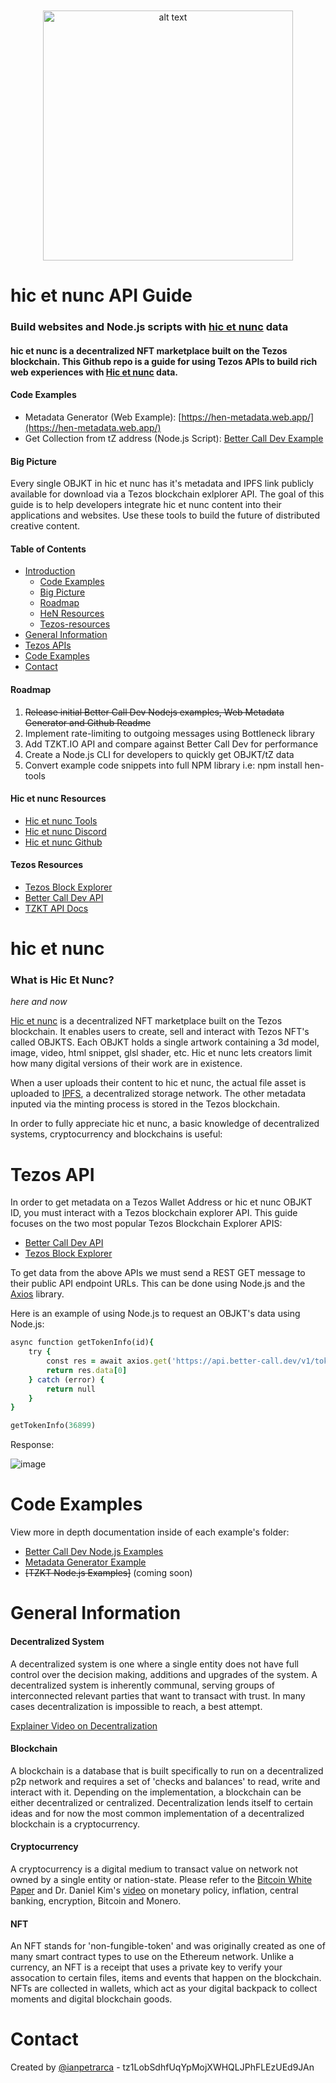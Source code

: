 <p style="margin-top:50px" align="center">
<img src="https://www.hicetnunc.xyz/og-image.jpg" alt="alt text" width="400">
</p>

# hic et nunc API Guide
### Build websites and Node.js scripts with [hic et nunc](hicetnunc.xyz/) data
#### hic et nunc is a decentralized NFT marketplace built on the Tezos blockchain. This Github repo is a guide for using Tezos APIs to build rich web experiences with [Hic et nunc](hicetnunc.xyz/) data.

#### Code Examples

- Metadata Generator (Web Example): [https://hen-metadata.web.app/](https://hen-metadata.web.app/)
- Get Collection from tZ address (Node.js Script): [Better Call Dev Example](/node-bcd)  

#### Big Picture

Every single OBJKT in hic et nunc has it's metadata and IPFS link publicly available for download via a Tezos blockchain exlplorer API. The goal of this guide is to help developers integrate hic et nunc content into their applications and websites. Use these tools to build the future of distributed creative content.
#### Table of Contents  
- [Introduction](#build-websites-and-nodejs-scripts-with-hic-et-nunc-data)  
    - [Code Examples](#code-examples)  
    - [Big Picture](#big-picture)  
    - [Roadmap](#roadmap)  
    - [HeN Resources](#hic-et-nunc-resources) 
    - [Tezos-resources](#tezos-resources) 
- [General Information](#general-information)  
- [Tezos APIs](#tezos-api)  
- [Code Examples](#code-examples)  
- [Contact](#contact)  

#### Roadmap

1) ~~Release initial Better Call Dev Nodejs examples, Web Metadata Generator and Github Readme~~
3) Implement rate-limiting to outgoing messages using Bottleneck library
4) Add TZKT.IO API and compare against Better Call Dev for performance
5) Create a Node.js CLI for developers to quickly get OBJKT/tZ data
6) Convert example code snippets into full NPM library i.e: npm install hen-tools

#### Hic et nunc Resources
- [Hic et nunc Tools](hicetnunc.tools/)
- [Hic et nunc Discord](https://discord.gg/g7VQt5pJ)
- [Hic et nunc Github](https://github.com/hicetnunc2000/)

#### Tezos Resources
- [Tezos Block Explorer](http://tzkt.io/)
- [Better Call Dev API](https://better-call.dev/)
- [TZKT API Docs](https://api.tzkt.io/)

# hic et nunc

### What is Hic Et Nunc?
*here and now* 

[Hic et nunc](hicetnunc.xyz/) is a decentralized NFT marketplace built on the Tezos blockchain. It enables users to create, sell and interact with Tezos NFT's called OBJKTS. Each OBJKT holds a single artwork containing a 3d model, image, video, html snippet, glsl shader, etc. Hic et nunc lets creators limit how many digital versions of their work are in existence.

When a user uploads their content to hic et nunc, the actual file asset is uploaded to [IPFS](https://ipfs.io/), a decentralized storage network. The other metadata inputed via the minting process is stored in the Tezos blockchain. 

In order to fully appreciate hic et nunc, a basic knowledge of decentralized systems, cryptocurrency and blockchains is useful:

# Tezos API

In order to get metadata on a Tezos Wallet Address or hic et nunc OBJKT ID, you must interact with a Tezos blockchain explorer API. This guide focuses on the two most popular Tezos Blockchain Explorer APIS:

- [Better Call Dev API](https://better-call.dev/)
- [Tezos Block Explorer](http://tzkt.io/)

To get data from the above APIs we must send a REST GET message to their public API endpoint URLs. This can be done using Node.js and the [Axios](https://www.npmjs.com/package/axios) library. 

Here is an example of using Node.js to request an OBJKT's data using Node.js:


```ruby
async function getTokenInfo(id){
    try {
        const res = await axios.get('https://api.better-call.dev/v1/tokens/mainnet/metadata?token_id=' + id.toString())
        return res.data[0]
    } catch (error) {
        return null
    }
}

getTokenInfo(36899)

```

Response:

 ![image](https://user-images.githubusercontent.com/1003196/118856635-2b452b00-b8a5-11eb-8b27-ecc433f65e45.png)





# Code Examples
View more in depth documentation inside of each example's folder:
 
- [Better Call Dev Node.js Examples](/node-bcd)  
- [Metadata Generator Example](/web)  
- ~~[TZKT Node.js Examples]~~ (coming soon)


# General Information


#### Decentralized System

A decentralized system is one where a single entity does not have full control over the decision making, additions and upgrades of the system. A decentralized system is inherently communal, serving groups of interconnected relevant parties that want to transact with trust. In many cases decentralization is impossible to reach, a best attempt.

[Explainer Video on Decentralization](https://youtu.be/SrA7XTDCtok)

#### Blockchain 

A blockchain is a database that is built specifically to run on a decentralized p2p network and requires a set of 'checks and balances' to read, write and interact with it. Depending on the implementation, a blockchain can be either decentralized or centralized. Decentralization lends itself to certain ideas and for now the most common implementation of a decentralized blockchain is a cryptocurrency. 

#### Cryptocurrency 

A cryptocurrency is a digital medium to transact value on network not owned by a single entity or nation-state. Please refer to the [Bitcoin White Paper](https://bitcoin.org/bitcoin.pdf) and Dr. Daniel Kim's [video](https://www.youtube.com/watch?v=aC9Uu5BUxII) on monetary policy, inflation, central banking, encryption, Bitcoin and Monero.

#### NFT

An NFT stands for 'non-fungible-token' and was originally created as one of many smart contract types to use on the Ethereum network. Unlike a currency, an NFT is a receipt that uses a private key to verify your assocation to certain files, items and events that happen on the blockchain. NFTs are collected in wallets, which act as your digital backpack to collect moments and digital blockchain goods. 

# Contact
Created by [@ianpetrarca](https://www.twitter.com/ianpetrarca) - tz1LobSdhfUqYpMojXWHQLJPhFLEzUEd9JAn
